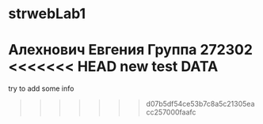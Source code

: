 # strwebLab1
Алехнович Евгения
Группа 272302
<<<<<<< HEAD
new test DATA
=======
try to add some info
>>>>>>> d07b5df54ce53b7c8a5c21305eacc257000faafc
